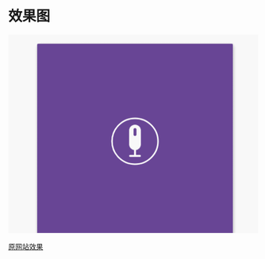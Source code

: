 # 效果图

![img](https://github.com/cao-lianhui/CSS100day/blob/master/Recording-68/GIF.gif)

[原网站效果](https://100dayscss.com/?dayIndex=67)
